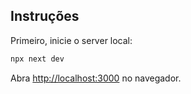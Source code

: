 ## Instruções

Primeiro, inicie o server local:

```bash
npx next dev
```

Abra [http://localhost:3000](http://localhost:3000) no navegador.

